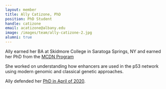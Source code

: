 ```yaml
---
layout: member
title: Ally Catizone, PhD
position: PhD Student
handle: catizone
email: acatizone@albany.edu
image: /images/team/ally-catizone-2.jpg
alumni: true
---
```


Ally earned her BA at Skidmore College in Saratoga Springs, NY and earned her PhD from the [MCDN Program](http://www.albany.edu/biology/graduate_programs/doctoral/mcdn/main.shtml)

She worked on understanding how enhancers are used in the p53 network using modern genomic and classical genetic approaches. 

Ally defended her [PhD in April of 2020](/pdfs/papers/2020-catizone-dissertation.pdf). 